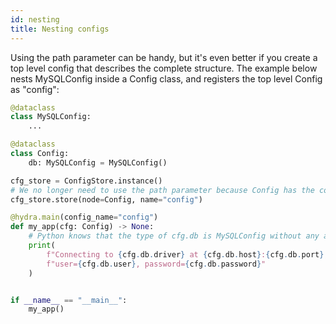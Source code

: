 ```yaml
---
id: nesting
title: Nesting configs
---
```


Using the path parameter can be handy, but it's even better if you create a top level config that describes the complete structure.
The example below nests MySQLConfig inside a Config class, and registers the top level Config as "config":

```python
@dataclass
class MySQLConfig:
    ...

@dataclass
class Config:
    db: MySQLConfig = MySQLConfig()

cfg_store = ConfigStore.instance()
# We no longer need to use the path parameter because Config has the correct structure
cfg_store.store(node=Config, name="config")

@hydra.main(config_name="config")
def my_app(cfg: Config) -> None:
    # Python knows that the type of cfg.db is MySQLConfig without any additional hints
    print(
        f"Connecting to {cfg.db.driver} at {cfg.db.host}:{cfg.db.port}, "
        f"user={cfg.db.user}, password={cfg.db.password}"
    )


if __name__ == "__main__":
    my_app()

```
